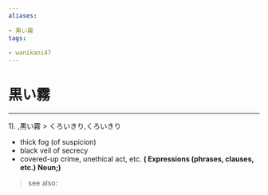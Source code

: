 ```yaml
---
aliases:
    
- 黒い霧
tags:
    
- wanikani47
---
```


# 黒い霧
---
1).
,黒い霧 > くろいきり,くろいきり

- thick fog (of suspicion)
- black veil of secrecy
- covered-up crime, unethical act, etc.
**( Expressions (phrases, clauses, etc.) Noun;)**
> see also: 
            